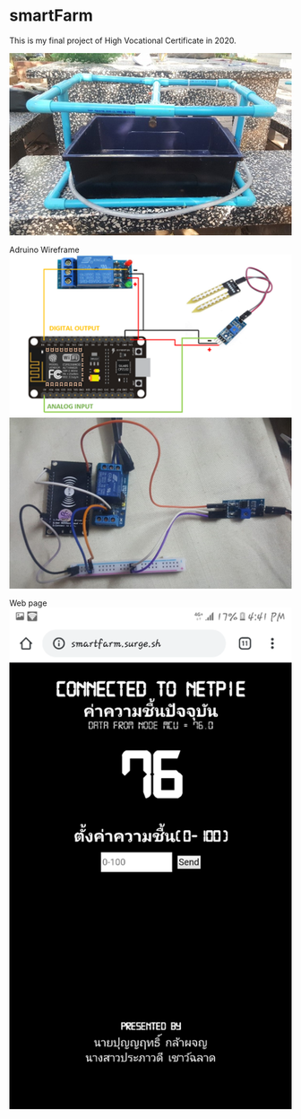 # smartFarm
This is my final project of High Vocational Certificate in 2020.


![alt text](https://github.com/Rus1999/smartFarm/blob/main/capture/Picture1.jpg) <br>

Adruino Wireframe <br>
![alt text](https://github.com/Rus1999/smartFarm/blob/main/capture/Picture2.png) <br>
![alt text](https://github.com/Rus1999/smartFarm/blob/main/capture/Picture3.jpg) <br>

Web page <br>
![alt text](https://github.com/Rus1999/smartFarm/blob/main/capture/Picture4.png) <br>

